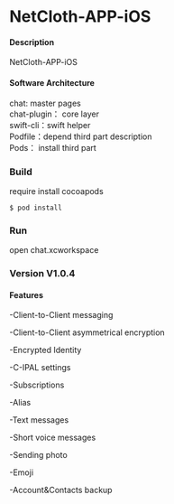 # NetCloth-APP-iOS

#### Description
NetCloth-APP-iOS

#### Software Architecture
chat: master pages  
chat-plugin： core layer  
swift-cli：swift helper  
Podfile：depend third part description  
Pods：  install third part  

### Build

require install cocoapods

``` 
$ pod install
```


### Run
open chat.xcworkspace 


### Version V1.0.4

#### Features
-Client-to-Client messaging

-Client-to-Client asymmetrical encryption

-Encrypted Identity

-C-IPAL settings

-Subscriptions

-Alias

-Text messages

-Short voice messages

-Sending photo

-Emoji

-Account&Contacts backup
